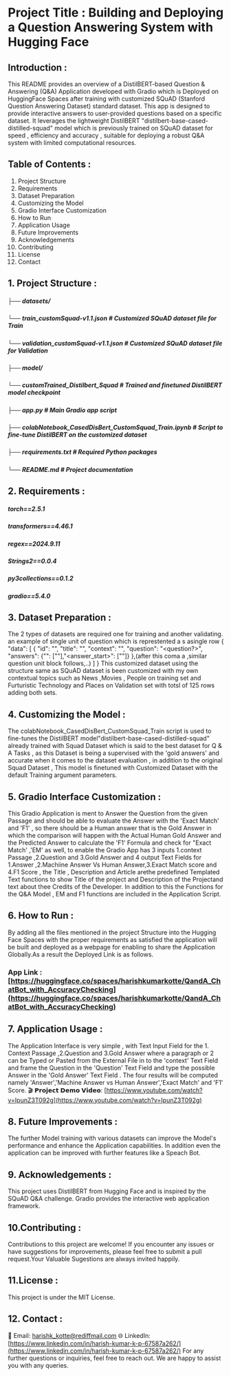 # Project Title : Building and Deploying a Question Answering System with Hugging Face

## Introduction : 
This README provides an overview of a DistilBERT-based Question & Answering (Q&A) Application developed with Gradio which is Deployed on HuggingFace Spaces after training with customized SQuAD (Stanford Question Answering Dataset) standard dataset. This app is designed to provide interactive answers to user-provided questions based on a specific dataset. It leverages the lightweight DistilBERT "distilbert-base-cased-distilled-squad" model which is previously trained on SQuAD dataset for speed , efficiency and accuracy , suitable for deploying a robust Q&A system with limited computational resources.

## Table of Contents :

1.  Project Structure
2.  Requirements
3.  Dataset Preparation
4.  Customizing the Model
5.  Gradio Interface Customization
6.  How to Run
7.  Application Usage 
8.  Future Improvements
9.  Acknowledgements
10. Contributing
11. License
12. Contact
  


## 1. Project Structure :
##### ├── datasets/
#####       └── train_customSquad-v1.1.json # Customized SQuAD dataset file for Train
#####       └── validation_customSquad-v1.1.json # Customized SQuAD dataset file for Validation
##### ├── model/
#####       └── customTrained_Distilbert_Squad # Trained and finetuned DistilBERT model checkpoint
##### ├── app.py # Main Gradio app script
##### ├── colabNotebook_CasedDisBert_CustomSquad_Train.ipynb # Script to fine-tune DistilBERT on the customized dataset
##### ├── requirements.txt # Required Python packages
##### └── README.md # Project documentation


## 2. Requirements :
##### torch==2.5.1
##### transformers==4.46.1
##### regex==2024.9.11
##### Strings2==0.0.4
##### py3collections==0.1.2
##### gradio==5.4.0


## 3. Dataset Preparation :
The 2 types of datasets are required one for training and another validating. 
an example of single unit of question which is represtented a s asingle row
{
  "data": [
    {
      "id": "<qid>",
      "title": "<Topic Title>",
      "context": "<Passage>",
      "question": "<question?>",
      "answers": {"<answer>": ["<Answer for the Question>"],"<answer_start>": ["<int value of the answer string index>"]}
    },(after this coma a ,similar question unit block follows,..)
        ]
}
This customized dataset using the structure same as SQuAD dataset is been customized with my own contextual topics such as News ,Movies , People 
on training set and Furturistic Technology and Places on Validation set with totsl of 125 rows adding both sets.


## 4. Customizing the Model :
The colabNotebook_CasedDisBert_CustomSquad_Train script  is used to fine-tunes the DistilBERT model"distilbert-base-cased-distilled-squad"  
already trained with Squad Dataset which is said to the best dataset for  Q & A Tasks , as this Dataset is being a supervised with the 
'gold answers' and accurate when it comes to the dataset evaluation , in addition to the original Squad Dataset , This model is finetuned with 
Customized Dataset with the default Training argument parameters. 


## 5. Gradio Interface Customization :
This Gradio Application is ment to Answer the Question from the given Passage and should be able to evaluate the Answer with the 'Exact Match' and 'F1' , 
so there should be a Human answer that is the Gold Answer in which the comparison will happen with the Actual Human Gold Answer and the Predicted Answer 
to calculate the 'F1' Formula and check for "Exact Match' ,'EM'  as well, to enable the Gradio App has 3 inputs 1.context Passage ,2.Question and 
3.Gold Answer and 4 output Text  Fields for 1.Answer ,2.Machiine Answer Vs Human Answer,3.Exact Match score and 4.F1 Score , the Title , Description and 
Article arethe  predefined Templated Text functions to show Title of the project and  Description of the Projectand text about thee Credits of the Developer. In addition to this the Functions for the Q&A Model , EM and F1 functions are included in the Application Script.


## 6. How to Run :
By adding all the files mentioned in the project Structure into the Hugging Face Spaces with the proper requirements as satisfied the application will be 
built and deployed as a webpage for enabling to share the Application Globally.As a result the Deployed Link is as follows.
### App Link :[https://huggingface.co/spaces/harishkumarkotte/QandA_ChatBot_with_AccuracyChecking](https://huggingface.co/spaces/harishkumarkotte/QandA_ChatBot_with_AccuracyChecking)


## 7. Application Usage :
The Application Interface is very simple , with Text Input Field for the 1. Context Passage ,2.Question and 3.Gold Answer where a paragraph or 2 can 
be Typed or Pasted from the External File in to the 'context' Text Field and frame the Question in the 'Question' Text Field and type the possible Answer 
in the 'Gold Answer' Text Field . The four results will be computed namely 'Answer','Machine Answer vs Human Answer','Exact Match' and 'F1' Score.
🎬 𝗣𝗿𝗼𝗷𝗲𝗰𝘁 𝗗𝗲𝗺𝗼 𝗩𝗶𝗱𝗲𝗼: [https://www.youtube.com/watch?v=IpunZ3T092g](https://www.youtube.com/watch?v=IpunZ3T092g)


## 8. Future Improvements :
The further Model training with various datasets can improve the Model's performance and enhance the Application capabilities. In addition even the application 
can be improved with further features like a Speach Bot.


## 9. Acknowledgements :
This project uses DistilBERT from Hugging Face and is inspired by the SQuAD Q&A challenge. Gradio provides the interactive web application framework.


## 10.Contributing :
Contributions to this project are welcome! If you encounter any issues or have suggestions for improvements, please feel free to submit a pull request.Your Valuable Sugestions are always invited happily.


## 11.License :
This project is under the MIT License.


## 12. Contact :
📧 Email: harishk_kotte@rediffmail.com
🌐 LinkedIn: [https://www.linkedin.com/in/harish-kumar-k-p-67587a262/](https://www.linkedin.com/in/harish-kumar-k-p-67587a262/)
For any further questions or inquiries, feel free to reach out. We are happy to assist you with any queries.

